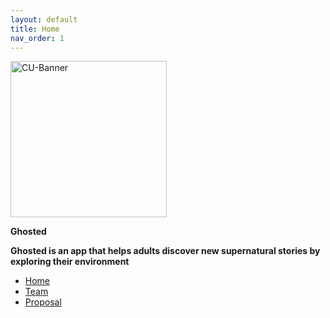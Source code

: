 ```yaml
---
layout: default
title: Home
nav_order: 1
---
```


<img src='https://www.colorado.edu/profiles/express/themes/ucb/images/cu-boulder-logo-text-black.svg' width='250' alt='CU-Banner'>

**Ghosted**


**Ghosted is an app that helps adults discover new supernatural stories by exploring their environment**


- [Home](index)
- [Team](02-team)
- [Proposal](03-proposal)
